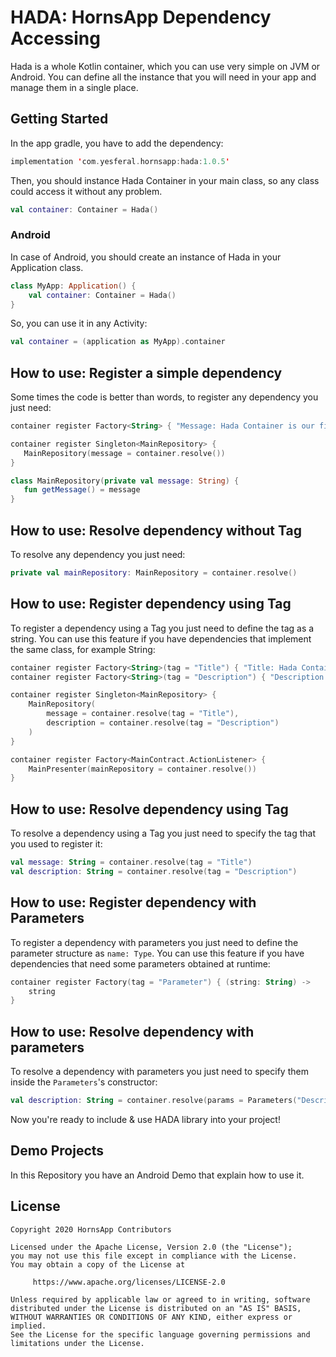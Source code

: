 # HADA: HornsApp Dependency Accessing
Hada is a whole Kotlin container, which you can use very simple on JVM or Android.
You can define all the instance that you will need in your app and manage them in a single place.

## Getting Started
In the app gradle, you have to add the dependency:

```kotlin
implementation 'com.yesferal.hornsapp:hada:1.0.5'
```

Then, you should instance Hada Container in your main class, so any class could access it without any problem.

```kotlin
val container: Container = Hada()
```

### Android
In case of Android, you should create an instance of Hada in your Application class.

```kotlin
class MyApp: Application() {
    val container: Container = Hada()
}
```

So, you can use it in any Activity:

```kotlin
val container = (application as MyApp).container
```

## How to use: Register a simple dependency
 Some times the code is better than words, to register any dependency you just need:

 ```kotlin
 container register Factory<String> { "Message: Hada Container is our first option !" }

 container register Singleton<MainRepository> {
    MainRepository(message = container.resolve())
 }

 class MainRepository(private val message: String) {
    fun getMessage() = message
 }
 ```

 ## How to use: Resolve dependency without Tag
 To resolve any dependency you just need:

 ```kotlin
 private val mainRepository: MainRepository = container.resolve()
 ```

 ## How to use: Register dependency using Tag
 To register a dependency using a Tag you just need to define the tag as a string. You can use this feature if you have dependencies that implement the same class, for example String:
 ```kotlin
 container register Factory<String>(tag = "Title") { "Title: Hada Container" }
 container register Factory<String>(tag = "Description") { "Description: This is a demo app, which implement Hada Container. This strings are injected by Hada using a Tag, in order to Hada know which one to use in each case." }

 container register Singleton<MainRepository> {
     MainRepository(
         message = container.resolve(tag = "Title"),
         description = container.resolve(tag = "Description")
     )
 }

 container register Factory<MainContract.ActionListener> {
     MainPresenter(mainRepository = container.resolve())
 }
 ```

 ## How to use: Resolve dependency using Tag
 To resolve a dependency using a Tag you just need to specify the tag that you used to register it:
 ```kotlin
 val message: String = container.resolve(tag = "Title")
 val description: String = container.resolve(tag = "Description")
 ```

 ## How to use: Register dependency with Parameters
 To register a dependency with parameters you just need to define the parameter structure as `name: Type`.
 You can use this feature if you have dependencies that need some parameters obtained at runtime:
 ```kotlin
 container register Factory(tag = "Parameter") { (string: String) ->
     string
 }
 ```

 ## How to use: Resolve dependency with parameters
 To resolve a dependency with parameters you just need to specify them inside the `Parameters`'s constructor:
 ```kotlin
 val description: String = container.resolve(params = Parameters("Description: Inserting value as Parameter"))
 ```

 Now you're ready to include & use HADA library into your project!

 ## Demo Projects
 In this Repository you have an Android Demo that explain how to use it.

 ## License
 ```
 Copyright 2020 HornsApp Contributors

 Licensed under the Apache License, Version 2.0 (the "License");
 you may not use this file except in compliance with the License.
 You may obtain a copy of the License at

      https://www.apache.org/licenses/LICENSE-2.0

 Unless required by applicable law or agreed to in writing, software
 distributed under the License is distributed on an "AS IS" BASIS,
 WITHOUT WARRANTIES OR CONDITIONS OF ANY KIND, either express or implied.
 See the License for the specific language governing permissions and
 limitations under the License.
 ```
